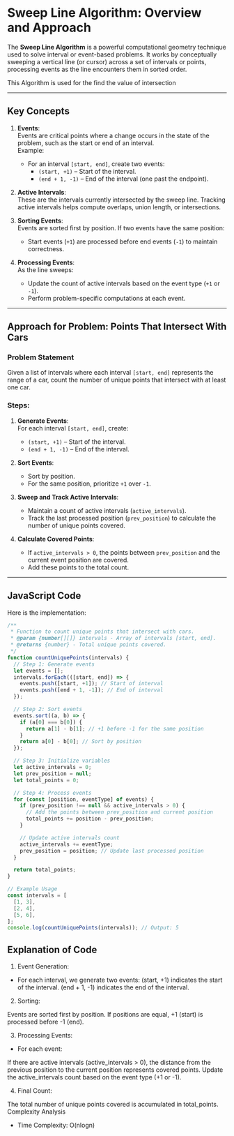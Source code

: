 # Sweep Line Algorithm: Overview and Approach

The **Sweep Line Algorithm** is a powerful computational geometry technique used to solve interval or event-based problems. It works by conceptually sweeping a vertical line (or cursor) across a set of intervals or points, processing events as the line encounters them in sorted order.

This Algorithm is used for the find the value of intersection

---

## Key Concepts

1. **Events**:  
   Events are critical points where a change occurs in the state of the problem, such as the start or end of an interval.  
   Example:

   - For an interval `[start, end]`, create two events:
     - `(start, +1)` – Start of the interval.
     - `(end + 1, -1)` – End of the interval (one past the endpoint).

2. **Active Intervals**:  
   These are the intervals currently intersected by the sweep line. Tracking active intervals helps compute overlaps, union length, or intersections.

3. **Sorting Events**:  
   Events are sorted first by position. If two events have the same position:

   - Start events (`+1`) are processed before end events (`-1`) to maintain correctness.

4. **Processing Events**:  
   As the line sweeps:
   - Update the count of active intervals based on the event type (`+1` or `-1`).
   - Perform problem-specific computations at each event.

---

## Approach for Problem: Points That Intersect With Cars

### Problem Statement

Given a list of intervals where each interval `[start, end]` represents the range of a car, count the number of unique points that intersect with at least one car.

### Steps:

1. **Generate Events**:  
   For each interval `[start, end]`, create:

   - `(start, +1)` – Start of the interval.
   - `(end + 1, -1)` – End of the interval.

2. **Sort Events**:

   - Sort by position.
   - For the same position, prioritize `+1` over `-1`.

3. **Sweep and Track Active Intervals**:

   - Maintain a count of active intervals (`active_intervals`).
   - Track the last processed position (`prev_position`) to calculate the number of unique points covered.

4. **Calculate Covered Points**:
   - If `active_intervals > 0`, the points between `prev_position` and the current event position are covered.
   - Add these points to the total count.

---

## JavaScript Code

Here is the implementation:

```javascript
/**
 * Function to count unique points that intersect with cars.
 * @param {number[][]} intervals - Array of intervals [start, end].
 * @returns {number} - Total unique points covered.
 */
function countUniquePoints(intervals) {
  // Step 1: Generate events
  let events = [];
  intervals.forEach(([start, end]) => {
    events.push([start, +1]); // Start of interval
    events.push([end + 1, -1]); // End of interval
  });

  // Step 2: Sort events
  events.sort((a, b) => {
    if (a[0] === b[0]) {
      return a[1] - b[1]; // +1 before -1 for the same position
    }
    return a[0] - b[0]; // Sort by position
  });

  // Step 3: Initialize variables
  let active_intervals = 0;
  let prev_position = null;
  let total_points = 0;

  // Step 4: Process events
  for (const [position, eventType] of events) {
    if (prev_position !== null && active_intervals > 0) {
      // Add the points between prev_position and current position
      total_points += position - prev_position;
    }

    // Update active intervals count
    active_intervals += eventType;
    prev_position = position; // Update last processed position
  }

  return total_points;
}

// Example Usage
const intervals = [
  [1, 3],
  [2, 4],
  [5, 6],
];
console.log(countUniquePoints(intervals)); // Output: 5
```

## Explanation of Code

1. Event Generation:

- For each interval, we generate two events:
  (start, +1) indicates the start of the interval.
  (end + 1, -1) indicates the end of the interval.

2. Sorting:

Events are sorted first by position. If positions are equal, +1 (start) is processed before -1 (end).

3. Processing Events:

- For each event:

If there are active intervals (active_intervals > 0), the distance from the previous position to the current position represents covered points.
Update the active_intervals count based on the event type (+1 or -1).

4. Final Count:

The total number of unique points covered is accumulated in total_points.
Complexity Analysis

- Time Complexity: O(nlogn)
